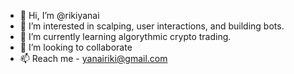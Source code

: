 - 👋 Hi, I’m @rikiyanai
- 👀 I’m interested in scalping, user interactions, and building bots.
- 🌱 I’m currently learning algorythmic crypto trading.
- 💞️ I’m looking to collaborate
- 📫 Reach me - yanairiki@gmail.com

<!---
rikiyanai/rikiyanai is a ✨ special ✨ repository because its `README.md` (this file) appears on your GitHub profile.
You can click the Preview link to take a look at your changes.
--->
